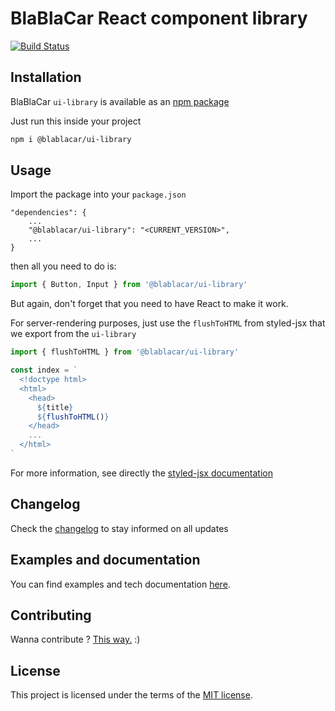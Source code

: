 # BlaBlaCar React component library
[![Build Status](https://travis-ci.org/blablacar/ui-library.svg?branch=master)](https://travis-ci.org/blablacar/ui-library)

## Installation
BlaBlaCar `ui-library` is available as an [npm package](https://www.npmjs.com/package/@blablacar/ui-library)

Just run this inside your project
```bash
npm i @blablacar/ui-library
```

## Usage
Import the package into your `package.json`
```
"dependencies": {
    ...
    "@blablacar/ui-library": "<CURRENT_VERSION>",
    ...
}
```
then all you need to do is:
```javascript
import { Button, Input } from '@blablacar/ui-library'
```
But again, don't forget that you need to have React to make it work.


For server-rendering purposes, just use the `flushToHTML` from styled-jsx that we export from the `ui-library`
```javascript
import { flushToHTML } from '@blablacar/ui-library'

const index = `
  <!doctype html>
  <html>
    <head>
      ${title}
      ${flushToHTML()}
    </head>
    ...
  </html>
`
```
For more information, see directly the [styled-jsx documentation](https://github.com/zeit/styled-jsx#server-side-rendering)

## Changelog
Check the [changelog](https://github.com/blablacar/ui-library/blob/master/CHANGELOG.md) to stay informed on all updates

## Examples and documentation
You can find examples and tech documentation [here](https://blablacar.github.io/ui-library/).

## Contributing
Wanna contribute ? [This way.](https://github.com/blablacar/ui-library/blob/master/CONTRIBUTING.md) :)

## License
This project is licensed under the terms of the [MIT license](https://github.com/blablacar/ui-library/blob/master/LICENSE).
